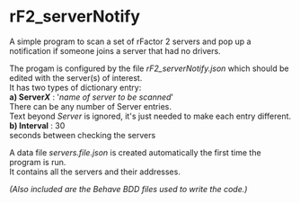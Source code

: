 # rF2_serverNotify
A simple program to scan a set of rFactor 2 servers and pop up a notification if someone joins a server that had no drivers.

The progam is configured by the file <i>rF2_serverNotify.json</i> which should be edited with the server(s) of interest.<br>
It has two types of dictionary entry:<br>
  <b>a) Server<i>X</i></b> : '<i>name of server to be scanned</i>'<br>
      There can be any number of Server entries.<br>
      Text beyond <i>Server</i> is ignored, it's just needed to make each entry different.<br>
  <b>b) Interval</b> : 30<br>
      seconds between checking the servers<br>

A data file <i>servers.file.json</i> is created automatically the first time the program is run.<br>
It contains all the servers and their addresses.<br>

<i>(Also included are the Behave BDD files used to write the code.)</i>

